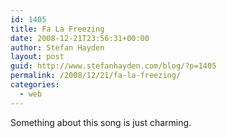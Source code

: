 ```yaml
---
id: 1405
title: Fa La Freezing
date: 2008-12-21T23:56:31+00:00
author: Stefan Hayden
layout: post
guid: http://www.stefanhayden.com/blog/?p=1405
permalink: /2008/12/21/fa-la-freezing/
categories:
  - web
---
```

Something about this song is just charming.

<object width="425" height="344"><param name="movie" value="http://www.youtube.com/v/K4EJfUtYknU&hl=en&fs=1"></param><param name="allowFullScreen" value="true"></param><param name="allowscriptaccess" value="always"></param><embed src="http://www.youtube.com/v/K4EJfUtYknU&hl=en&fs=1" type="application/x-shockwave-flash" allowscriptaccess="always" allowfullscreen="true" width="425" height="344"></embed></object>
